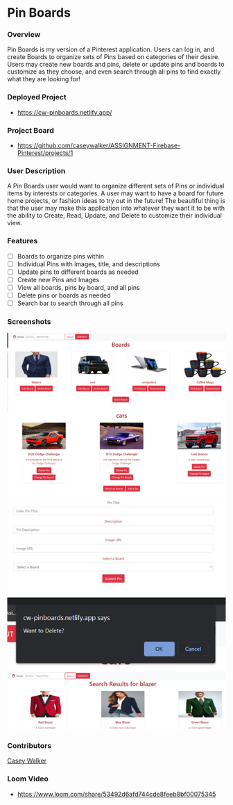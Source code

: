 # Pin Boards 

### Overview 
Pin Boards is my version of a Pinterest application. Users can log in, and create Boards to organize sets of Pins based on categories of their desire. Users may create new boards and pins, delete or update pins and boards to customize as they choose, and even search through all pins to find exactly what they are looking for!

### Deployed Project
  * https://cw-pinboards.netlify.app/
### Project Board
  * https://github.com/caseywalker/ASSIGNMENT-Firebase-Pinterest/projects/1

### User Description 
A Pin Boards user would want to organize different sets of Pins or individual items by interests or categories. A user may want to have a board for future home projects, or fashion ideas to try out in the future! The beautiful thing is that the user may make this application into whatever they want it to be with the ability to Create, Read, Update, and Delete to customize their individual view. 

### Features
- [ ] Boards to organize pins within
- [ ] Individual Pins with images, title, and descriptions
- [ ] Update pins to different boards as needed 
- [ ] Create new Pins and Images
- [ ] View all boards, pins by board, and all pins
- [ ] Delete pins or boards as needed 
- [ ] Search bar to search through all pins 
### Screenshots 
![Main App](https://github.com/caseywalker/images/blob/main/PB_Initial.PNG)
![View Pins](https://github.com/caseywalker/images/blob/main/Boards.PNG)
![Create a Pin](https://github.com/caseywalker/images/blob/main/Create.PNG)
![Delete a Pin](https://github.com/caseywalker/images/blob/main/Delete.PNG)
![Search Bar](https://github.com/caseywalker/images/blob/main/PB_SearchResult.PNG)
### Contributors 
[Casey Walker](https://github.com/caseywalker)
### Loom Video 
  * https://www.loom.com/share/53492d6afd744cde8feeb8bf00075345
